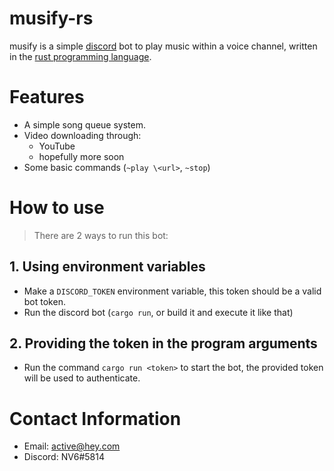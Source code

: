# musify-rs
musify is a simple [discord](https://discord.com) bot to play music within a voice channel, written in the [rust programming language](https://rust-lang.org).

# Features
* A simple song queue system.
* Video downloading through:
    * YouTube
    * hopefully more soon
* Some basic commands (``~play \<url>``, ``~stop``)

# How to use
> There are 2 ways to run this bot:
## 1. Using environment variables
* Make a ``DISCORD_TOKEN`` environment variable, this token should be a valid bot token.
* Run the discord bot (``cargo run``, or build it and execute it like that)

## 2. Providing the token in the program arguments
* Run the command ``cargo run <token>`` to start the bot, the provided token will be used to authenticate.

# Contact Information
* Email: active@hey.com
* Discord: NV6#5814